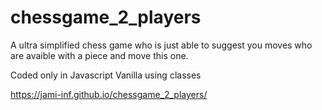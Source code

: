 # chessgame_2_players

A ultra simplified chess game who is just able to suggest you moves who are avaible with a piece and move this one.

Coded only in Javascript Vanilla using classes

https://jami-inf.github.io/chessgame_2_players/
